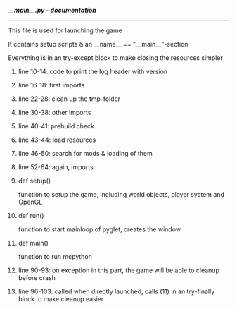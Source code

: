 ***\_\_main__.py - documentation***
___
This file is used for launching the game

It contains setup scripts & an \_\_name__ == "\_\_main__"-section

Everything is in an try-except block to make closing the resources simpler

1. line 10-14: code to print the log header with version
2. line 16-18: first imports
3. line 22-28: clean up the tmp-folder
4. line 30-38: other imports
5. line 40-41: prebuild check
6. line 43-44: load resources
7. line 46-50: search for mods & loading of them
8. line 52-64: again, imports
9. def setup()
    
    function to setup the game, including world objects, player system and OpenGL
    
10. def run()
    
    function to start mainloop of pyglet, creates the window
    
11. def main()
    
    function to run mcpython
    
12. line 90-93: on exception in this part, the game will be able to cleanup before crash

13. line 96-103: called when directly launched, calls (11) in an 
try-finally block to make cleanup easier